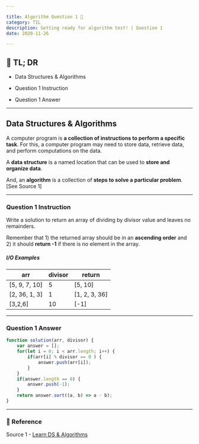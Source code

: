 ```yaml
---

title: Algorithm Question 1 🧬
category: TIL
description: Getting ready for algorithm test! | Question 1
date: 2020-11-26

---
```


## 🤦 TL; DR

- Data Structures & Algorithms
  
- Question 1 Instruction
  
- Question 1 Answer

---

## Data Structures & Algorithms

A computer program is **a collection of instructions to perform a specific task**. For this, a computer program may need to store data, retrieve data, and perform computations on the data.

A **data structure** is a named location that can be used to **store and organize data**. 

And, an **algorithm** is a collection of **steps to solve a particular problem**. \[See Source 1]

---

### Question 1 Instruction

Write a solution to return an array of dividing by divisor value and leaves no remainders.

Remember that 1) the returned array should be in an **ascending order** and 2) it should **return -1** if there is no element in the array.

##### I/O Examples

| arr           | divisor | return        |
| ------------- | ------- | ------------- |
| \[5, 9, 7, 10] | 5       | \[5, 10]       |
| \[2, 36, 1, 3] | 1       | \[1, 2, 3, 36] |
| \[3,2,6]       | 10      | \[-1]          |

---

### Question 1 Answer

```javascript
function solution(arr, divisor) {
    var answer = [];
    for(let i = 0; i < arr.length; i++) {
        if(arr[i] % divisor == 0 ) {
            answer.push(arr[i]);
        }
    }
    if(answer.length == 0) {
        answer.push(-1);
    }
    return answer.sort((a, b) => a - b);
}
```

---

### 🔗 Reference

Source 1 - [Learn DS & Algorithms](https://www.programiz.com/dsa)